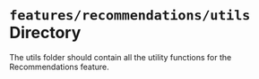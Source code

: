 # `features/recommendations/utils` Directory

The utils folder should contain all the utility functions for the Recommendations feature.

